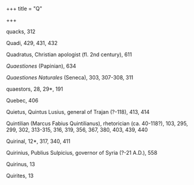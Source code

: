 +++
title = "Q"

+++

quacks, 312

Quadi, 429, 431, 432

Quadratus, Christian apologist \(fl. 2nd century\), 611

*Quaestiones* \(Papinian\), 634

*Quaestiones Naturales* \(Seneca\), 303, 307-308, 311

quaestors, 28, 29\*, 191

Quebec, 406

Quietus, Quintus Lusius, general of Trajan \(?-118\), 413, 414

Quintilian \(Marcus Fabius Quintilianus\), rhetorician \(ca. 40-118?\), 103, 295, 299, 302, 313-315, 316, 319, 356, 367, 380, 403, 439, 440

Quirinal, 12\*, 317, 340, 411

Quirinius, Publius Sulpicius, governor of Syria \(?-21 A.D.\), 558

Quirinus, 13

Quirites, 13
